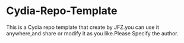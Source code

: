 # Cydia-Repo-Template

This is a Cydia repo template that create by JFZ.you can use it anywhere,and share or modify it as you like.Please Specify the author.
